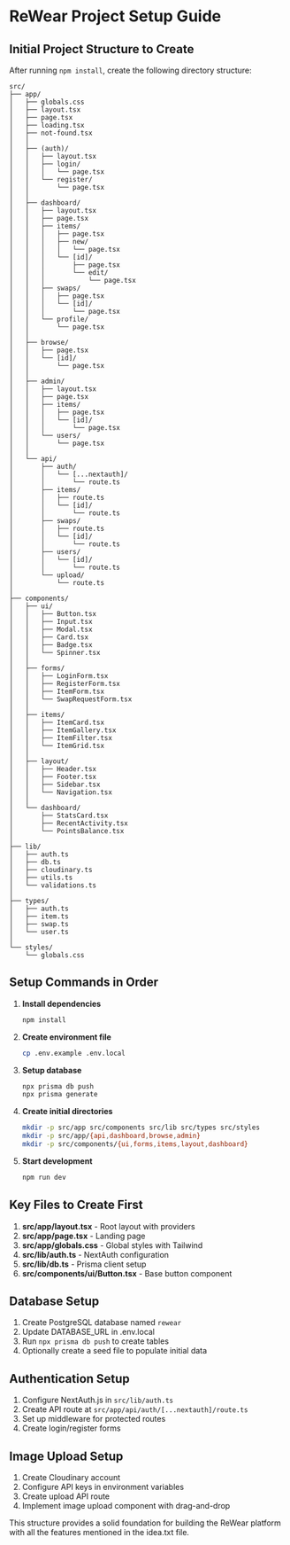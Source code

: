 # ReWear Project Setup Guide

## Initial Project Structure to Create

After running `npm install`, create the following directory structure:

```
src/
├── app/
│   ├── globals.css
│   ├── layout.tsx
│   ├── page.tsx
│   ├── loading.tsx
│   ├── not-found.tsx
│   │
│   ├── (auth)/
│   │   ├── layout.tsx
│   │   ├── login/
│   │   │   └── page.tsx
│   │   └── register/
│   │       └── page.tsx
│   │
│   ├── dashboard/
│   │   ├── layout.tsx
│   │   ├── page.tsx
│   │   ├── items/
│   │   │   ├── page.tsx
│   │   │   ├── new/
│   │   │   │   └── page.tsx
│   │   │   └── [id]/
│   │   │       ├── page.tsx
│   │   │       └── edit/
│   │   │           └── page.tsx
│   │   ├── swaps/
│   │   │   ├── page.tsx
│   │   │   └── [id]/
│   │   │       └── page.tsx
│   │   └── profile/
│   │       └── page.tsx
│   │
│   ├── browse/
│   │   ├── page.tsx
│   │   └── [id]/
│   │       └── page.tsx
│   │
│   ├── admin/
│   │   ├── layout.tsx
│   │   ├── page.tsx
│   │   ├── items/
│   │   │   ├── page.tsx
│   │   │   └── [id]/
│   │   │       └── page.tsx
│   │   └── users/
│   │       └── page.tsx
│   │
│   └── api/
│       ├── auth/
│       │   └── [...nextauth]/
│       │       └── route.ts
│       ├── items/
│       │   ├── route.ts
│       │   └── [id]/
│       │       └── route.ts
│       ├── swaps/
│       │   ├── route.ts
│       │   └── [id]/
│       │       └── route.ts
│       ├── users/
│       │   └── [id]/
│       │       └── route.ts
│       └── upload/
│           └── route.ts
│
├── components/
│   ├── ui/
│   │   ├── Button.tsx
│   │   ├── Input.tsx
│   │   ├── Modal.tsx
│   │   ├── Card.tsx
│   │   ├── Badge.tsx
│   │   └── Spinner.tsx
│   │
│   ├── forms/
│   │   ├── LoginForm.tsx
│   │   ├── RegisterForm.tsx
│   │   ├── ItemForm.tsx
│   │   └── SwapRequestForm.tsx
│   │
│   ├── items/
│   │   ├── ItemCard.tsx
│   │   ├── ItemGallery.tsx
│   │   ├── ItemFilter.tsx
│   │   └── ItemGrid.tsx
│   │
│   ├── layout/
│   │   ├── Header.tsx
│   │   ├── Footer.tsx
│   │   ├── Sidebar.tsx
│   │   └── Navigation.tsx
│   │
│   └── dashboard/
│       ├── StatsCard.tsx
│       ├── RecentActivity.tsx
│       └── PointsBalance.tsx
│
├── lib/
│   ├── auth.ts
│   ├── db.ts
│   ├── cloudinary.ts
│   ├── utils.ts
│   └── validations.ts
│
├── types/
│   ├── auth.ts
│   ├── item.ts
│   ├── swap.ts
│   └── user.ts
│
└── styles/
    └── globals.css
```

## Setup Commands in Order

1. **Install dependencies**
   ```bash
   npm install
   ```

2. **Create environment file**
   ```bash
   cp .env.example .env.local
   ```

3. **Setup database**
   ```bash
   npx prisma db push
   npx prisma generate
   ```

4. **Create initial directories**
   ```bash
   mkdir -p src/app src/components src/lib src/types src/styles
   mkdir -p src/app/{api,dashboard,browse,admin}
   mkdir -p src/components/{ui,forms,items,layout,dashboard}
   ```

5. **Start development**
   ```bash
   npm run dev
   ```

## Key Files to Create First

1. **src/app/layout.tsx** - Root layout with providers
2. **src/app/page.tsx** - Landing page
3. **src/app/globals.css** - Global styles with Tailwind
4. **src/lib/auth.ts** - NextAuth configuration
5. **src/lib/db.ts** - Prisma client setup
6. **src/components/ui/Button.tsx** - Base button component

## Database Setup

1. Create PostgreSQL database named `rewear`
2. Update DATABASE_URL in .env.local
3. Run `npx prisma db push` to create tables
4. Optionally create a seed file to populate initial data

## Authentication Setup

1. Configure NextAuth.js in `src/lib/auth.ts`
2. Create API route at `src/app/api/auth/[...nextauth]/route.ts`
3. Set up middleware for protected routes
4. Create login/register forms

## Image Upload Setup

1. Create Cloudinary account
2. Configure API keys in environment variables
3. Create upload API route
4. Implement image upload component with drag-and-drop

This structure provides a solid foundation for building the ReWear platform with all the features mentioned in the idea.txt file.

